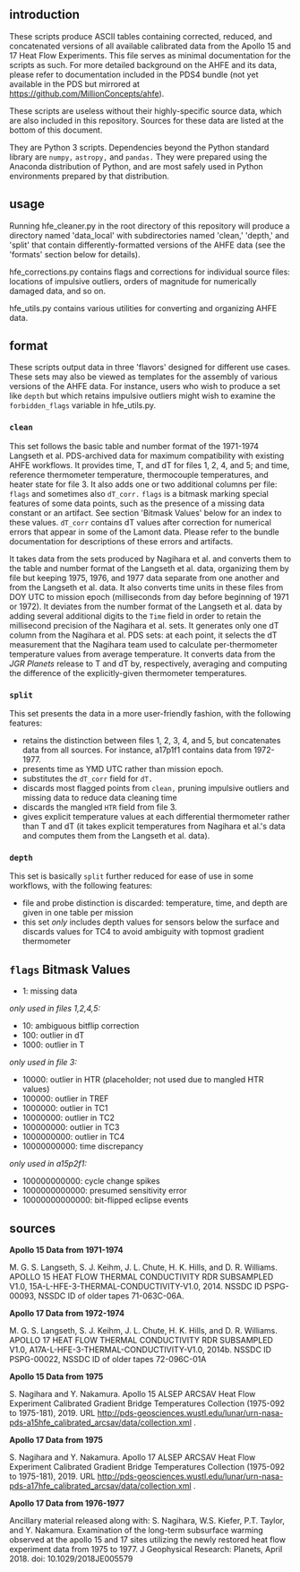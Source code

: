 ## introduction

These scripts produce ASCII tables containing corrected, reduced, and concatenated versions of all available calibrated data from the Apollo 15 and 17 Heat Flow Experiments. This file serves as minimal documentation for the scripts as such. For more detailed background on the AHFE and its data, please refer to documentation included in the PDS4 bundle (not yet available in the PDS but mirrored at https://github.com/MillionConcepts/ahfe).

These scripts are useless without their highly-specific source data, which are also included in this repository. Sources for these data are listed at the bottom of this document.

They are Python 3 scripts. Dependencies beyond the Python standard library are ``numpy,`` ``astropy,`` and ``pandas.`` They were prepared using the Anaconda distribution of Python, and are most safely used in Python environments prepared by that distribution.

## usage 

Running hfe_cleaner.py in the root directory of this repository will produce a directory named 'data_local' with subdirectories named 'clean,' 'depth,' and 'split' that contain differently-formatted versions of the AHFE data (see the 'formats' section below for details).

hfe_corrections.py contains flags and corrections for individual source files: locations of impulsive outliers, orders of magnitude for numerically damaged data, and so on. 

hfe_utils.py contains various utilities for converting and organizing AHFE data.

## format

These scripts output data in three 'flavors' designed for different use cases. These sets may also be viewed as templates for the assembly of various versions of the AHFE data. For instance, users who wish to produce a set like ``depth`` but which retains impulsive outliers might wish to examine the ``forbidden_flags`` variable in hfe_utils.py.

### ``clean``

This set follows the basic table and number format of the 1971-1974 Langseth et al. PDS-archived data for maximum compatibility with existing AHFE workflows. It provides time, T, and dT for files 1, 2, 4, and 5; and time, reference thermometer temperature, thermocouple temperatures, and heater state for file 3. It also adds one or two additional columns per file: ``flags`` and sometimes also ``dT_corr.`` ``flags`` is a bitmask marking special features of some data points, such as the presence of a missing data constant or an artifact. See section 'Bitmask Values' below for an index to these values. ``dT_corr`` contains dT values after correction for numerical errors that appear in some of the Lamont data. Please refer to the bundle documentation for descriptions of these errors and artifacts.

It takes data from the sets produced by Nagihara et al. and converts them to the table and number format of the Langseth et al. data, organizing them by file but keeping 1975, 1976, and 1977 data separate from one another and from the Langseth et al. data. It also converts time units in these files from DOY UTC to mission epoch  (milliseconds from day before beginning of 1971 or 1972). It deviates from the number format of the Langseth et al. data by adding several additional digits to the ``Time`` field in order to retain the millisecond precision of the Nagihara et al. sets. It generates only one dT column from the Nagihara et al. PDS sets: at each point, it selects the dT measurement that the Nagihara team used to calculate per-thermometer temperature values from average temperature. It converts data from the *JGR Planets* release to T and dT by, respectively, averaging and computing the difference of the explicitly-given thermometer temperatures.

### ``split``

This set presents the data in a more user-friendly fashion, with the following features:

* retains the distinction between files 1, 2, 3, 4, and 5, but concatenates data from all sources. For instance, a17p1f1 contains data from 1972-1977.
* presents time as YMD UTC rather than mission epoch. 
* substitutes the ``dT_corr`` field for ``dT.`` 
* discards most flagged points from ``clean,`` pruning impulsive outliers and missing data to reduce data cleaning time 
* discards the mangled ``HTR`` field from file 3.
* gives explicit temperature values at each differential thermometer rather than T and dT (it takes explicit temperatures from Nagihara et al.'s data and computes them from the Langseth et al. data).

### ``depth``

This set is basically ``split`` further reduced for ease of use in some workflows, with the following features:

* file and probe distinction is discarded: temperature, time, and depth are given in one table per mission
* this set *only* includes depth values for sensors below the surface and discards values for TC4 to avoid ambiguity with topmost gradient thermometer

## ``flags`` Bitmask Values

* 1: missing data 

*only used in files 1,2,4,5:*

* 10: ambiguous bitflip correction
* 100: outlier in dT
* 1000: outlier in T

*only used in file 3:*

* 10000: outlier in HTR (placeholder; not used due to mangled HTR values)
* 100000: outlier in TREF
* 1000000: outlier in TC1
* 10000000: outlier in TC2
* 100000000: outlier in TC3
* 1000000000: outlier in TC4
* 10000000000: time discrepancy

*only used in a15p2f1:*

* 100000000000: cycle change spikes
* 1000000000000: presumed sensitivity error
* 10000000000000: bit-flipped eclipse events

## sources

**Apollo 15 Data from 1971-1974**

M. G. S. Langseth, S. J. Keihm, J. L. Chute, H. K. Hills, and D. R. Williams. APOLLO 15 HEAT FLOW THERMAL CONDUCTIVITY RDR SUBSAMPLED V1.0, 15A-L-HFE-3-THERMAL-CONDUCTIVITY-V1.0, 2014. NSSDC ID PSPG-00093, NSSDC ID of older tapes 71-063C-06A.

**Apollo 17 Data from 1972-1974**

M. G. S. Langseth, S. J. Keihm, J. L. Chute, H. K. Hills, and D. R. Williams.  APOLLO 17 HEAT FLOW THERMAL CONDUCTIVITY RDR SUBSAMPLED V1.0, A17A-L-HFE-3-THERMAL-CONDUCTIVITY-V1.0, 2014b. NSSDC ID PSPG-00022, NSSDC ID of older tapes 72-096C-01A

**Apollo 15 Data from 1975**

S. Nagihara and Y. Nakamura. Apollo 15 ALSEP ARCSAV Heat Flow Experiment Calibrated Gradient Bridge Temperatures Collection (1975-092 to 1975-181), 2019. URL
http://pds-geosciences.wustl.edu/lunar/urn-nasa-pds-a15hfe_calibrated_arcsav/data/collection.xml .

**Apollo 17 Data from 1975**

S. Nagihara and Y. Nakamura. Apollo 17 ALSEP ARCSAV Heat Flow Experiment Calibrated Gradient Bridge Temperatures Collection (1975-092 to 1975-181), 2019. URL
http://pds-geosciences.wustl.edu/lunar/urn-nasa-pds-a17hfe_calibrated_arcsav/data/collection.xml .

**Apollo 17 Data from 1976-1977**

Ancillary material released along with: S. Nagihara, W.S. Kiefer, P.T. Taylor, and Y. Nakamura. Examination of the long-term subsurface warming observed at the apollo 15 and 17 sites utilizing the newly restored heat flow experiment data from 1975 to 1977. J Geophysical Research: Planets, April 2018. doi: 10.1029/2018JE005579
